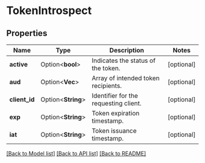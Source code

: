 # TokenIntrospect

## Properties

Name | Type | Description | Notes
------------ | ------------- | ------------- | -------------
**active** | Option<**bool**> | Indicates the status of the token. | [optional]
**aud** | Option<**Vec<String>**> | Array of intended token recipients. | [optional]
**client_id** | Option<**String**> | Identifier for the requesting client. | [optional]
**exp** | Option<**String**> | Token expiration timestamp. | [optional]
**iat** | Option<**String**> | Token issuance timestamp. | [optional]

[[Back to Model list]](../README.md#documentation-for-models) [[Back to API list]](../README.md#documentation-for-api-endpoints) [[Back to README]](../README.md)


